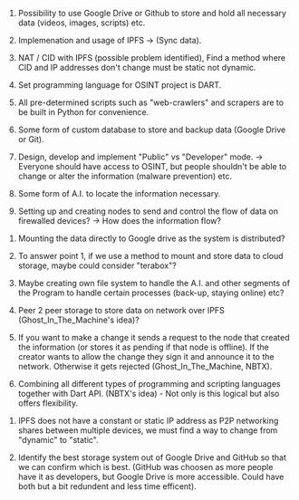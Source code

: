<!-- NOTES FOR THE OSINT PROJECT -->

<!-- NOTED IDEA'S FROM DISCORD OSINT CHAT -->
1. Possibility to use Google Drive or Github to store and hold all necessary data (videos, images, scripts) etc.
2. Implemenation and usage of IPFS -> (Sync data).
3. NAT / CID with IPFS (possible problem identified), Find a method where CID and IP addresses don't change must be static not dynamic.
4. Set programming language for OSINT project is DART.
5. All pre-determined scripts such as "web-crawlers" and scrapers are to be built in Python for convenience. 
6. Some form of custom database to store and backup data (Google Drive or Git).

7. Design, develop and implement "Public" vs "Developer" mode. -> Everyone should have access to OSINT, but people shouldn't be able to change  or alter the information (malware prevention) etc.

8. Some form of A.I. to locate the information necessary.
9. Setting up and creating nodes to send and control the flow of data on firewalled devices? -> How does the information flow?

<!-- OTHER THOUGHT ABOUT IDEAS FOR OSINT DEVELOPMENT -->
1. Mounting the data directly to Google drive as the system is distributed?
2. To answer point 1, if we use a method to mount and store data to cloud storage, maybe could consider "terabox"?

3. Maybe creating own file system to handle the A.I. and other segments of the Program to handle certain processes (back-up, staying online) etc?

4. Peer 2 peer storage to store data on network over IPFS (Ghost_In_The_Machine's idea)?

5. If you want to make a change it sends a request to the node that created the information (or stores it as pending if that node is offline).
    If the creator wants to allow the change they sign it and announce it to the network.
    Otherwise it gets rejected (Ghost_In_The_Machine, NBTX).

6. Combining all different types of programming and scripting languages together with Dart API. (NBTX's idea) - Not only is this logical but also offers flexibility.

<!-- POSSIBLE / IDENTIFIED PROBLEMS -->
1. IPFS does not have a constant or static IP address as P2P networking shares between multiple devices, we must find a way to change from "dynamic" to "static". 

2. Identify the best storage system out of Google Drive and GitHub so that we can confirm which is best. (GitHub was choosen as more people have it as developers, but Google Drive is more accessible. Could have both but a bit redundent and less time efficent).